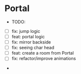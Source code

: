 # Portal

- TODO:
- [ ] fix: jump logic
- [ ] feat: portal logic
- [ ] fix: mirror backside
- [ ] fix: seeing char head
- [ ] feat: create a room from Portal
- [ ] fix: refactor/improve animations
- 